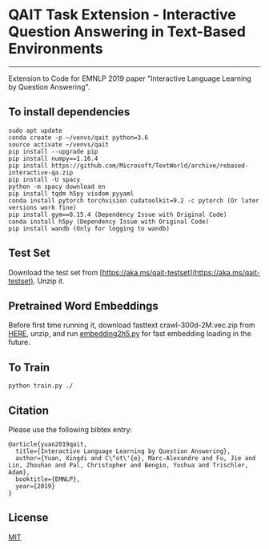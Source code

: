 # QAIT Task Extension - Interactive Question Answering in Text-Based Environments
--------------------------------------------------------------------------------
Extension to Code for EMNLP 2019 paper "Interactive Language Learning by Question Answering".

## To install dependencies
```
sudo apt update
conda create -p ~/venvs/qait python=3.6
source activate ~/venvs/qait
pip install --upgrade pip
pip install numpy==1.16.4
pip install https://github.com/Microsoft/TextWorld/archive/rebased-interactive-qa.zip
pip install -U spacy
python -m spacy download en
pip install tqdm h5py visdom pyyaml
conda install pytorch torchvision cudatoolkit=9.2 -c pytorch (Or later versions work fine)
pip install gym==0.15.4 (Dependency Issue with Original Code)
conda install h5py (Dependency Issue with Original Code)
pip install wandb (Only for logging to wandb)
```

## Test Set
Download the test set from [https://aka.ms/qait-testset](https://aka.ms/qait-testset). Unzip it.


## Pretrained Word Embeddings
Before first time running it, download fasttext crawl-300d-2M.vec.zip from [HERE](https://fasttext.cc/docs/en/english-vectors.html), unzip, and run [embedding2h5.py](./embedding2h5.py) for fast embedding loading in the future.

## To Train
```
python train.py ./
```

## Citation

Please use the following bibtex entry:
```
@article{yuan2019qait,
  title={Interactive Language Learning by Question Answering},
  author={Yuan, Xingdi and C\^ot\'{e}, Marc-Alexandre and Fu, Jie and Lin, Zhouhan and Pal, Christopher and Bengio, Yoshua and Trischler, Adam},
  booktitle={EMNLP},
  year={2019}
}
```

## License

[MIT](./LICENSE)
